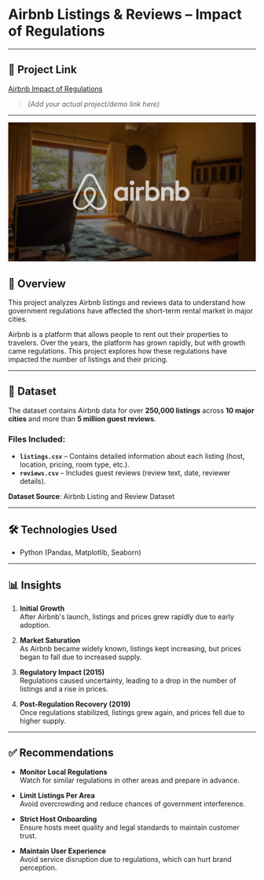 # Airbnb Listings & Reviews – Impact of Regulations


---

## 🚀 Project Link

[Airbnb Impact of Regulations](#)

> *(Add your actual project/demo link here)*

---

![](airbnb_image.jpg)



## 📌 Overview
This project analyzes Airbnb listings and reviews data to understand how government regulations have affected the short-term rental market in major cities.

Airbnb is a platform that allows people to rent out their properties to travelers. Over the years, the platform has grown rapidly, but with growth came regulations. This project explores how these regulations have impacted the number of listings and their pricing.

---

## 📂 Dataset

The dataset contains Airbnb data for over **250,000 listings** across **10 major cities** and more than **5 million guest reviews**.

### Files Included:
- **`listings.csv`** – Contains detailed information about each listing (host, location, pricing, room type, etc.).
- **`reviews.csv`** – Includes guest reviews (review text, date, reviewer details).

**Dataset Source**: Airbnb Listing and Review Dataset

---


## 🛠 Technologies Used

- Python (Pandas, Matplotlib, Seaborn)

  
---



## 📊 Insights

1. **Initial Growth**  
   After Airbnb's launch, listings and prices grew rapidly due to early adoption.

2. **Market Saturation**  
   As Airbnb became widely known, listings kept increasing, but prices began to fall due to increased supply.

3. **Regulatory Impact (2015)**  
   Regulations caused uncertainty, leading to a drop in the number of listings and a rise in prices.

4. **Post-Regulation Recovery (2019)**  
   Once regulations stabilized, listings grew again, and prices fell due to higher supply.

---

## ✅ Recommendations

- **Monitor Local Regulations**  
  Watch for similar regulations in other areas and prepare in advance.

- **Limit Listings Per Area**  
  Avoid overcrowding and reduce chances of government interference.

- **Strict Host Onboarding**  
  Ensure hosts meet quality and legal standards to maintain customer trust.

- **Maintain User Experience**  
  Avoid service disruption due to regulations, which can hurt brand perception.





